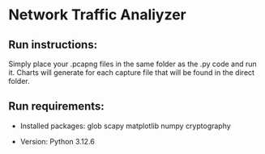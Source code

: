 # Network Traffic Analiyzer


## Run instructions:
Simply place your .pcapng files in the same folder as the .py code and run it.
Charts will generate for each capture file that will be found in the direct folder.

## Run requirements:

- Installed packages:
glob
scapy
matplotlib
numpy
cryptography

- Version:
Python 3.12.6